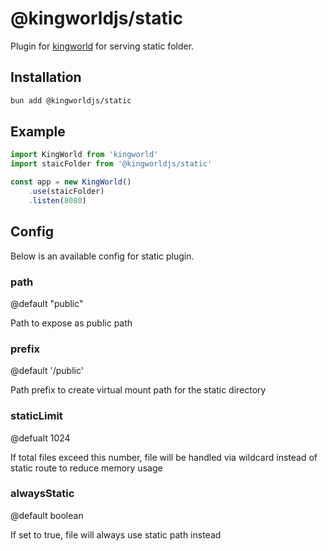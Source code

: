 # @kingworldjs/static
Plugin for [kingworld](https://github.com/saltyaom/kingworld) for serving static folder.

## Installation
```bash
bun add @kingworldjs/static
```

## Example
```typescript
import KingWorld from 'kingworld'
import staicFolder from '@kingworldjs/static'

const app = new KingWorld()
    .use(staicFolder)
    .listen(8080)
```

## Config
Below is an available config for static plugin.

### path
@default "public"

Path to expose as public path

### prefix
@default '/public'

Path prefix to create virtual mount path for the static directory

### staticLimit
@defualt 1024

If total files exceed this number, file will be handled via wildcard instead of static route to reduce memory usage

### alwaysStatic
@default boolean

If set to true, file will always use static path instead
